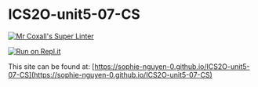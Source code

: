 # ICS2O-unit5-07-CS

[![Mr Coxall's Super Linter](https://github.com/sophie-nguyen-0/ICS2O-unit5-07-CS/workflows/Mr%20Coxall's%20Super%20Linter/badge.svg)](https://github.com/sophie-nguyen-0/ICS2O-unit5-07-CS/actions/)

[![Run on Repl.it](https://repl.it/badge/github/sophie-nguyen-0/ICS2O-unit5-07-CS)](https://repl.it/github/sophie-nguyen-0/ICS2O-unit5-07-CS)

This site can be found at: [https://sophie-nguyen-0.github.io/ICS2O-unit5-07-CS](https://sophie-nguyen-0.github.io/ICS2O-unit5-07-CS)
